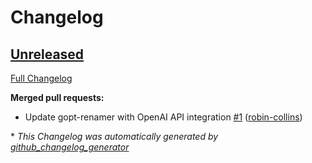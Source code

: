 # Changelog

## [Unreleased](https://github.com/robin-collins/gopt-renamer/tree/HEAD)

[Full Changelog](https://github.com/robin-collins/gopt-renamer/compare/4dba70740d331e8927ae255f6e67de0e6ca4a0fc...HEAD)

**Merged pull requests:**

- Update gopt-renamer with OpenAI API integration [\#1](https://github.com/robin-collins/gopt-renamer/pull/1) ([robin-collins](https://github.com/robin-collins))



\* *This Changelog was automatically generated by [github_changelog_generator](https://github.com/github-changelog-generator/github-changelog-generator)*
